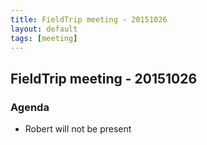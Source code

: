 ```yaml
---
title: FieldTrip meeting - 20151026
layout: default
tags: [meeting]
---
```


## FieldTrip meeting - 20151026

### Agenda

*  Robert will not be present

